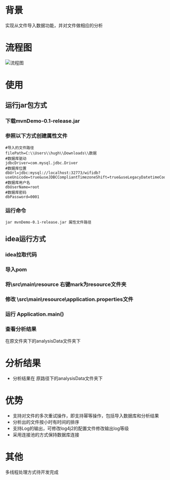 # 背景
实现从文件导入数据功能，并对文件做相应的分析
# 流程图
![流程图](http://oo0ow3409.bkt.clouddn.com/%E6%96%87%E4%BB%B6%E6%89%B9%E9%87%8F%E5%AF%BC%E5%85%A5%E6%B5%81%E7%A8%8B%E5%9B%BE.png)
# 使用
## 运行jar包方式
### 下载mvnDemo-0.1-release.jar
### 参照以下方式创建属性文件
```text
#导入的文件路径
filePath=C:\\Users\\hugh\\Downloads\\数据
#数据库驱动
jdbcDriver=com.mysql.jdbc.Driver
#数据库位置
dbUrl=jdbc:mysql://localhost:32773/wifidb?useUnicode=true&useJDBCCompliantTimezoneShift=true&useLegacyDatetimeCode=false&serverTimezone=UTC"
#数据库用户名
dbUserName=root
#数据库密码
dbPassword=0001
```
### 运行命令
```shell
jar mvnDemo-0.1-release.jar 属性文件路径
```
## idea运行方式
### idea拉取代码
### 导入pom
### 将\src\main\resource 右键mark为resource文件夹
### 修改 \src\main\resource\application.properties文件
### 运行 Application.main()
### 查看分析结果
在原文件夹下的analysisData文件夹下
# 分析结果
* 分析结果在 原路径下的analysisData文件夹下
# 优势
* 支持对文件的多次重试操作，即支持幂等操作，包括导入数据库和分析结果
* 分析出的文件按小时有时间的排序
* 支持Log的输出，可修改log4j2的配置文件修改输出log等级
* 采用连接池的方式保持数据库连接
# 其他
多线程处理方式待开发完成
